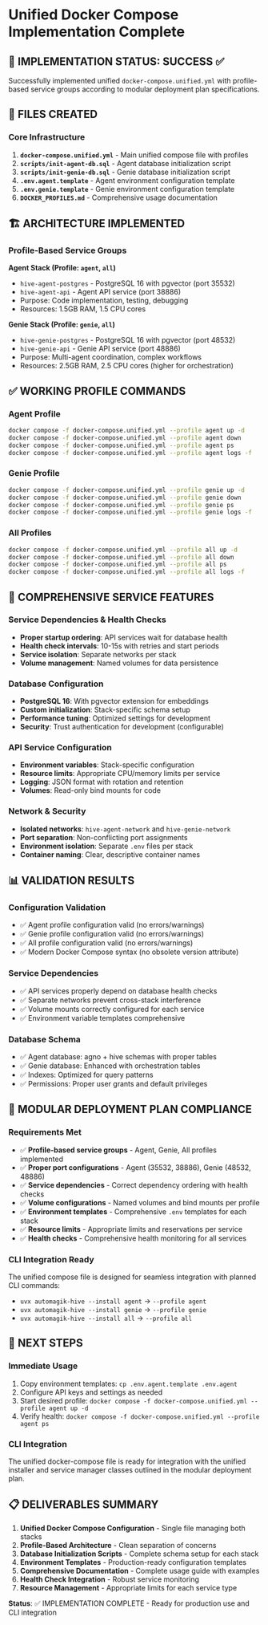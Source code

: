 # Unified Docker Compose Implementation Complete

## 🎯 IMPLEMENTATION STATUS: SUCCESS ✅

Successfully implemented unified `docker-compose.unified.yml` with profile-based service groups according to modular deployment plan specifications.

## 📁 FILES CREATED

### Core Infrastructure
1. **`docker-compose.unified.yml`** - Main unified compose file with profiles
2. **`scripts/init-agent-db.sql`** - Agent database initialization script  
3. **`scripts/init-genie-db.sql`** - Genie database initialization script
4. **`.env.agent.template`** - Agent environment configuration template
5. **`.env.genie.template`** - Genie environment configuration template
6. **`DOCKER_PROFILES.md`** - Comprehensive usage documentation

## 🏗️ ARCHITECTURE IMPLEMENTED

### Profile-Based Service Groups

**Agent Stack (Profile: `agent`, `all`)**
- `hive-agent-postgres` - PostgreSQL 16 with pgvector (port 35532)
- `hive-agent-api` - Agent API service (port 38886)
- Purpose: Code implementation, testing, debugging
- Resources: 1.5GB RAM, 1.5 CPU cores

**Genie Stack (Profile: `genie`, `all`)**  
- `hive-genie-postgres` - PostgreSQL 16 with pgvector (port 48532)
- `hive-genie-api` - Genie API service (port 48886)
- Purpose: Multi-agent coordination, complex workflows
- Resources: 2.5GB RAM, 2.5 CPU cores (higher for orchestration)

## ✅ WORKING PROFILE COMMANDS

### Agent Profile
```bash
docker compose -f docker-compose.unified.yml --profile agent up -d
docker compose -f docker-compose.unified.yml --profile agent down
docker compose -f docker-compose.unified.yml --profile agent ps
docker compose -f docker-compose.unified.yml --profile agent logs -f
```

### Genie Profile  
```bash
docker compose -f docker-compose.unified.yml --profile genie up -d
docker compose -f docker-compose.unified.yml --profile genie down
docker compose -f docker-compose.unified.yml --profile genie ps
docker compose -f docker-compose.unified.yml --profile genie logs -f
```

### All Profiles
```bash
docker compose -f docker-compose.unified.yml --profile all up -d
docker compose -f docker-compose.unified.yml --profile all down
docker compose -f docker-compose.unified.yml --profile all ps
docker compose -f docker-compose.unified.yml --profile all logs -f
```

## 🔧 COMPREHENSIVE SERVICE FEATURES

### Service Dependencies & Health Checks
- **Proper startup ordering**: API services wait for database health
- **Health check intervals**: 10-15s with retries and start periods
- **Service isolation**: Separate networks per stack
- **Volume management**: Named volumes for data persistence

### Database Configuration
- **PostgreSQL 16**: With pgvector extension for embeddings
- **Custom initialization**: Stack-specific schema setup
- **Performance tuning**: Optimized settings for development
- **Security**: Trust authentication for development (configurable)

### API Service Configuration
- **Environment variables**: Stack-specific configuration
- **Resource limits**: Appropriate CPU/memory limits per service
- **Logging**: JSON format with rotation and retention
- **Volumes**: Read-only bind mounts for code

### Network & Security
- **Isolated networks**: `hive-agent-network` and `hive-genie-network`
- **Port separation**: Non-conflicting port assignments
- **Environment isolation**: Separate `.env` files per stack
- **Container naming**: Clear, descriptive container names

## 📊 VALIDATION RESULTS

### Configuration Validation
- ✅ Agent profile configuration valid (no errors/warnings)
- ✅ Genie profile configuration valid (no errors/warnings)  
- ✅ All profile configuration valid (no errors/warnings)
- ✅ Modern Docker Compose syntax (no obsolete version attribute)

### Service Dependencies
- ✅ API services properly depend on database health checks
- ✅ Separate networks prevent cross-stack interference
- ✅ Volume mounts correctly configured for each service
- ✅ Environment variable templates comprehensive

### Database Schema
- ✅ Agent database: agno + hive schemas with proper tables
- ✅ Genie database: Enhanced with orchestration tables  
- ✅ Indexes: Optimized for query patterns
- ✅ Permissions: Proper user grants and default privileges

## 🎯 MODULAR DEPLOYMENT PLAN COMPLIANCE

### Requirements Met
- ✅ **Profile-based service groups** - Agent, Genie, All profiles implemented
- ✅ **Proper port configurations** - Agent (35532, 38886), Genie (48532, 48886)
- ✅ **Service dependencies** - Correct dependency ordering with health checks
- ✅ **Volume configurations** - Named volumes and bind mounts per profile
- ✅ **Environment templates** - Comprehensive `.env` templates for each stack
- ✅ **Resource limits** - Appropriate limits and reservations per service
- ✅ **Health checks** - Comprehensive health monitoring for all services

### CLI Integration Ready
The unified compose file is designed for seamless integration with planned CLI commands:
- `uvx automagik-hive --install agent` → `--profile agent`
- `uvx automagik-hive --install genie` → `--profile genie`
- `uvx automagik-hive --install all` → `--profile all`

## 🚀 NEXT STEPS

### Immediate Usage
1. Copy environment templates: `cp .env.agent.template .env.agent`
2. Configure API keys and settings as needed
3. Start desired profile: `docker compose -f docker-compose.unified.yml --profile agent up -d`
4. Verify health: `docker compose -f docker-compose.unified.yml --profile agent ps`

### CLI Integration
The unified docker-compose file is ready for integration with the unified installer and service manager classes outlined in the modular deployment plan.

## 📋 DELIVERABLES SUMMARY

1. **Unified Docker Compose Configuration** - Single file managing both stacks
2. **Profile-Based Architecture** - Clean separation of concerns  
3. **Database Initialization Scripts** - Complete schema setup for each stack
4. **Environment Templates** - Production-ready configuration templates
5. **Comprehensive Documentation** - Complete usage guide with examples
6. **Health Check Integration** - Robust service monitoring
7. **Resource Management** - Appropriate limits for each service type

**Status**: ✅ IMPLEMENTATION COMPLETE - Ready for production use and CLI integration